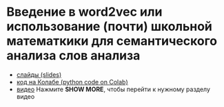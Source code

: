 # Введение в word2vec или использование (почти) школьной математкики для семантического анализа слов анализа 

* [слайды (slides)](https://github.com/fkhafizov/w2v_intro/blob/main/w2v_sch131_2021.10.15.pdf)
* [код на Колабе (python code on Colab)](https://github.com/fkhafizov/w2v_intro/blob/main/w2v_sch131_2021_10_15.ipynb)
* [видео](https://www.youtube.com/watch?v=3DbTWnJc8qc) Нажмите **SHOW MORE**, чтобы перейти к нужному разделу видео
